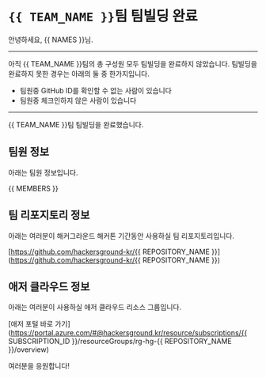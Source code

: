 # `{{ TEAM_NAME }}`팀 팀빌딩 완료

안녕하세요, {{ NAMES }}님.

------

아직 {{ TEAM_NAME }}팀의 총 구성원 모두 팀빌딩을 완료하지 않았습니다. 팀빌딩을 완료하지 못한 경우는 아래의 둘 중 한가지입니다.

- 팀원중 GitHub ID를 확인할 수 없는 사람이 있습니다
- 팀원중 체크인하지 않은 사람이 있습니다

------

{{ TEAM_NAME }}팀 팀빌딩을 완료했습니다.

## 팀원 정보

아래는 팀원 정보입니다.

{{ MEMBERS }}

## 팀 리포지토리 정보

아래는 여러분이 해커그라운드 해커톤 기간동안 사용하실 팀 리포지토리입니다.

[https://github.com/hackersground-kr/{{ REPOSITORY_NAME }}](https://github.com/hackersground-kr/{{ REPOSITORY_NAME }})

## 애저 클라우드 정보

아래는 여러분이 사용하실 애저 클라우드 리소스 그룹입니다.

[애저 포털 바로 가기](https://portal.azure.com/#@hackersground.kr/resource/subscriptions/{{ SUBSCRIPTION_ID }}/resourceGroups/rg-hg-{{ REPOSITORY_NAME }}/overview)

여러분을 응원합니다!